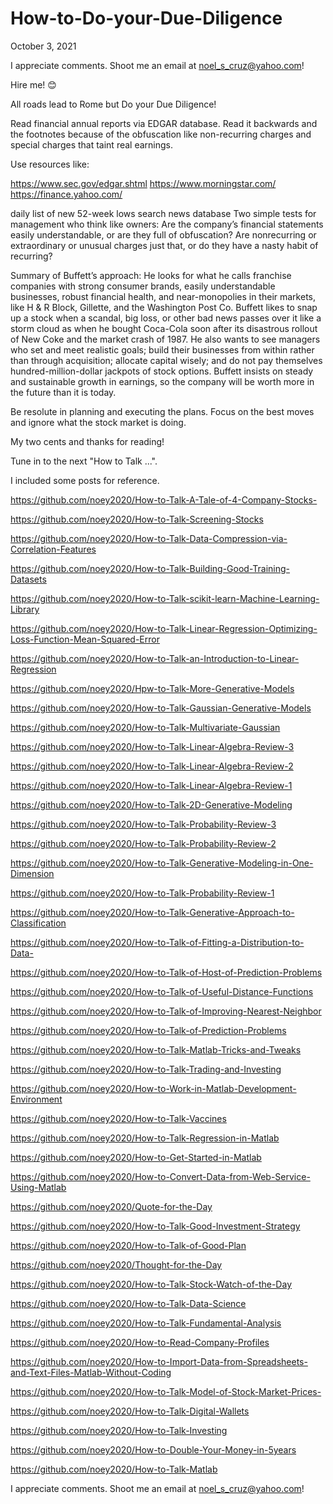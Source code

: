 # How-to-Do-your-Due-Diligence

October 3, 2021

I appreciate comments. Shoot me an email at noel_s_cruz@yahoo.com!

Hire me! 😊

All roads lead to Rome but Do your Due Diligence!

Read financial annual reports via EDGAR database. Read it backwards and the 
footnotes because of the obfuscation like non-recurring charges and special 
charges that taint real earnings.

Use resources like:

https://www.sec.gov/edgar.shtml
https://www.morningstar.com/
https://finance.yahoo.com/

daily list of new 52-week lows
search news database
Two simple tests for management who think like owners: Are the company’s 
financial statements easily understandable, or are they full of obfuscation?
Are nonrecurring or extraordinary or unusual charges just that, or do they
have a nasty habit of recurring?

Summary of Buffett’s approach: He looks for what he calls franchise companies
with strong consumer brands, easily understandable businesses, robust 
financial health, and near-monopolies in their markets, like H & R Block, 
Gillette, and the Washington Post Co. Buffett likes to snap up a stock when a
scandal, big loss, or other bad news passes over it like a storm cloud as when
he bought Coca-Cola soon after its disastrous rollout of New Coke and the
market crash of 1987. He also wants to see managers who set and meet realistic 
goals; build their businesses from within rather than through acquisition;
allocate capital wisely; and do not pay themselves hundred-million-dollar 
jackpots of stock options. Buffett insists on steady and sustainable growth in
earnings, so the company will be worth more in the future than it is today.

Be resolute in planning and executing the plans.
Focus on the best moves and ignore what the stock market is doing.

My two cents and thanks for reading!

Tune in to the next "How to Talk ...".

I included some posts for reference.

https://github.com/noey2020/How-to-Talk-A-Tale-of-4-Company-Stocks-

https://github.com/noey2020/How-to-Talk-Screening-Stocks

https://github.com/noey2020/How-to-Talk-Data-Compression-via-Correlation-Features

https://github.com/noey2020/How-to-Talk-Building-Good-Training-Datasets

https://github.com/noey2020/How-to-Talk-scikit-learn-Machine-Learning-Library

https://github.com/noey2020/How-to-Talk-Linear-Regression-Optimizing-Loss-Function-Mean-Squared-Error

https://github.com/noey2020/How-to-Talk-an-Introduction-to-Linear-Regression

https://github.com/noey2020/Hpw-to-Talk-More-Generative-Models

https://github.com/noey2020/How-to-Talk-Gaussian-Generative-Models

https://github.com/noey2020/How-to-Talk-Multivariate-Gaussian

https://github.com/noey2020/How-to-Talk-Linear-Algebra-Review-3

https://github.com/noey2020/How-to-Talk-Linear-Algebra-Review-2

https://github.com/noey2020/How-to-Talk-Linear-Algebra-Review-1

https://github.com/noey2020/How-to-Talk-2D-Generative-Modeling

https://github.com/noey2020/How-to-Talk-Probability-Review-3

https://github.com/noey2020/How-to-Talk-Probability-Review-2

https://github.com/noey2020/How-to-Talk-Generative-Modeling-in-One-Dimension

https://github.com/noey2020/How-to-Talk-Probability-Review-1

https://github.com/noey2020/How-to-Talk-Generative-Approach-to-Classification

https://github.com/noey2020/How-to-Talk-of-Fitting-a-Distribution-to-Data-

https://github.com/noey2020/How-to-Talk-of-Host-of-Prediction-Problems

https://github.com/noey2020/How-to-Talk-of-Useful-Distance-Functions

https://github.com/noey2020/How-to-Talk-of-Improving-Nearest-Neighbor

https://github.com/noey2020/How-to-Talk-of-Prediction-Problems

https://github.com/noey2020/How-to-Talk-Matlab-Tricks-and-Tweaks

https://github.com/noey2020/How-to-Talk-Trading-and-Investing

https://github.com/noey2020/How-to-Work-in-Matlab-Development-Environment

https://github.com/noey2020/How-to-Talk-Vaccines

https://github.com/noey2020/How-to-Talk-Regression-in-Matlab

https://github.com/noey2020/How-to-Get-Started-in-Matlab

https://github.com/noey2020/How-to-Convert-Data-from-Web-Service-Using-Matlab

https://github.com/noey2020/Quote-for-the-Day

https://github.com/noey2020/How-to-Talk-Good-Investment-Strategy

https://github.com/noey2020/How-to-Talk-of-Good-Plan

https://github.com/noey2020/Thought-for-the-Day

https://github.com/noey2020/How-to-Talk-Stock-Watch-of-the-Day

https://github.com/noey2020/How-to-Talk-Data-Science

https://github.com/noey2020/How-to-Talk-Fundamental-Analysis

https://github.com/noey2020/How-to-Read-Company-Profiles

https://github.com/noey2020/How-to-Import-Data-from-Spreadsheets-and-Text-Files-Matlab-Without-Coding

https://github.com/noey2020/How-to-Talk-Model-of-Stock-Market-Prices-

https://github.com/noey2020/How-to-Talk-Digital-Wallets

https://github.com/noey2020/How-to-Talk-Investing

https://github.com/noey2020/How-to-Double-Your-Money-in-5years

https://github.com/noey2020/How-to-Talk-Matlab

I appreciate comments. Shoot me an email at noel_s_cruz@yahoo.com!
